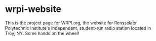 # wrpi-website
This is the project page for WRPI.org, the website for Rensselaer Polytechnic Institute's independent, student-run radio station
located in Troy, NY. Some hands on the wheel!

